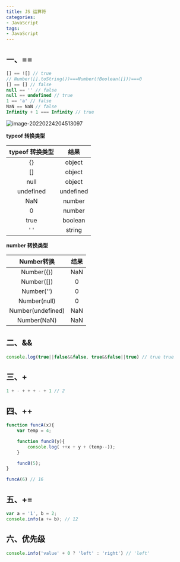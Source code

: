 ```yaml
---
title: JS 运算符
categories: 
- JavaScript
tags:
- JavaScript
---
```


## 一、== 

```js
[] == ![] // true
// Number([].toString())===Number(!Boolean([]))===0
[] == [] // false
null == '' // false
null == undefined // true
1 == 'a' // false
NaN == NaN // false
Infinity + 1 === Infinity // true
```

<!--more-->

![image-20220224204513097](https://cdn.jsdelivr.net/gh/baimohui/FigureBed/img/20220224204523.png)



**typeof 转换类型**

| typeof 转换类型 |   结果    |
| :-------------: | :-------: |
|       {}        |  object   |
|       []        |  object   |
|      null       |  object   |
|    undefined    | undefined |
|       NaN       |  number   |
|        0        |  number   |
|      true       |  boolean  |
|       ' '       |  string   |

**number 转换类型**


|    Number转换     | 结果 |
| :---------------: | :--: |
|    Number({})     | NaN  |
|    Number([])     |  0   |
|    Number('')     |  0   |
|   Number(null)    |  0   |
| Number(undefined) | NaN  |
|    Number(NaN)    | NaN  |



## 二、&&

<!-- && 优先级高于 || -->

```js
console.log(true||false&&false, true&&false||true) // true true
```



## 三、+

<!-- +和-之间都有空格分隔，所以式子中不包含自增或自减运算符，可以化简为 1 + -（-1） -->

```js
1 + - + + + - + 1 // 2
```

## 四、++

```js
function funcA(x){
    var temp = 4;

    function funcB(y){
        console.log( ++x + y + (temp--));
    }

    funcB(5);
}

funcA(6) // 16
```

## 五、+=

```js
var a = '1', b = 2;
console.info(a += b); // 12
```



## 六、优先级

```js
console.info('value' + 0 ? 'left' : 'right') // 'left'
```

